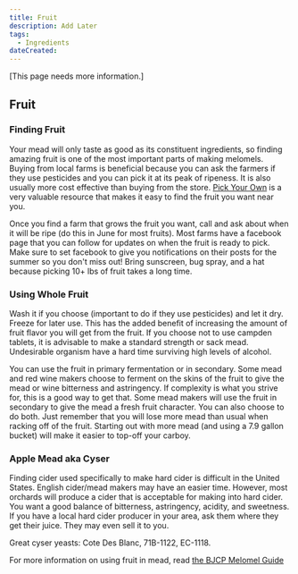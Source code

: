 ```yaml
---
title: Fruit
description: Add Later
tags:
  - Ingredients 
dateCreated:
---
```


[This page needs more information.]

## Fruit

### Finding Fruit

Your mead will only taste as good as its constituent ingredients, so finding amazing fruit is one of the most important parts of making melomels.  Buying from local farms is beneficial because you can ask the farmers if they use pesticides and you can pick it at its peak of ripeness.  It is also usually more cost effective than buying from the store.  [Pick Your Own](http://www.pickyourown.org/index.htm#states) is a very valuable resource that makes it easy to find the fruit you want near you.

Once you find a farm that grows the fruit you want, call and ask about when it will be ripe (do this in June for most fruits).  Most farms have a facebook page that you can follow for updates on when the fruit is ready to pick.  Make sure to set facebook to give you notifications on their posts for the summer so you don't miss out!  Bring sunscreen, bug spray, and a hat because picking 10+ lbs of fruit takes a long time.  

### Using Whole Fruit

Wash it if you choose (important to do if they use pesticides) and let it dry.  Freeze for later use.  This has the added benefit of increasing the amount of fruit flavor you will get from the fruit.  If you choose not to use campden tablets, it is advisable to make a standard strength or sack mead.  Undesirable organism have a hard time surviving high levels of alcohol.

You can use the fruit in primary fermentation or in secondary.  Some mead and red wine makers choose to ferment on the skins of the fruit to give the mead or wine bitterness and astringency.  If complexity is what you strive for, this is a good way to get that.  Some mead makers will use the fruit in secondary to give the mead a fresh fruit character.  You can also choose to do both.  Just remember that you will lose more mead than usual when racking off of the fruit.  Starting out with more mead (and using a 7.9 gallon bucket) will make it easier to top-off your carboy.

### Apple Mead aka Cyser

Finding cider used specifically to make hard cider is difficult in the United States.  English cider/mead makers may have an easier time.  However, most orchards will produce a cider that is acceptable for making into hard cider.  You want a good balance of bitterness, astringency, acidity, and sweetness.  If you have a local hard cider producer in your area, ask them where they get their juice.  They may even sell it to you.

Great cyser yeasts: Cote Des Blanc, 71B-1122, EC-1118.

For more information on using fruit in mead, read [the BJCP Melomel Guide](http://www.bjcp.org/mead/melomel.pdf)